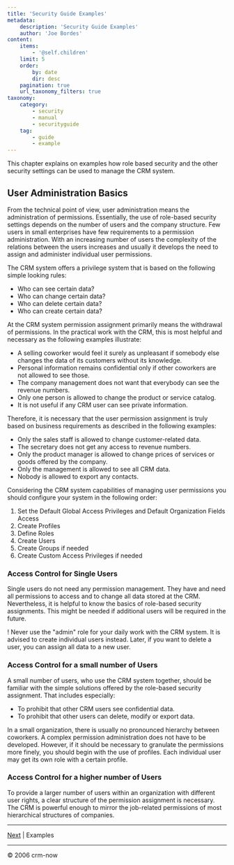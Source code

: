 ```yaml
---
title: 'Security Guide Examples'
metadata:
    description: 'Security Guide Examples'
    author: 'Joe Bordes'
content:
    items:
        - '@self.children'
    limit: 5
    order:
        by: date
        dir: desc
    pagination: true
    url_taxonomy_filters: true
taxonomy:
    category:
        - security
        - manual
        - securityguide
    tag:
        - guide
        - example
---
```


This chapter explains on examples how role based security and the other security settings can be used to manage the CRM system.

## User Administration Basics

From the technical point of view, user administration means the
administration of permissions. Essentially, the use of role-based
security settings depends on the number of users and the company
structure. Few users in small enterprises have few requirements to a
permission administration. With an increasing number of users the
complexity of the relations between the users increases and usually it
develops the need to assign and administer individual user
permissions.

The CRM system offers a privilege system that is based on the following simple looking rules:

- Who can see certain data?
- Who can change certain data?
- Who can delete certain data?
- Who can create certain data?

At the CRM system permission assignment primarily means the withdrawal
of permissions. In the practical work with the CRM, this is most helpful
and necessary as the following examples illustrate:

- A selling coworker would feel it surely as unpleasant if somebody else changes the data of its customers without its knowledge.
- Personal information remains confidential only if other coworkers are not allowed to see those.
- The company management does not want that everybody can see the revenue numbers.
- Only one person is allowed to change the product or service catalog.
- It is not useful if any CRM user can see private information.

Therefore, it is necessary that the user permission assignment is truly based on business requirements as described in the following examples:

- Only the sales staff is allowed to change customer-related data.
- The secretary does not get any access to revenue numbers.
- Only the product manager is allowed to change prices of services or goods offered by the company.
- Only the management is allowed to see all CRM data.
- Nobody is allowed to export any contacts.

Considering the CRM system capabilities of managing user permissions you should configure your system in the following order:

1. Set the Default Global Access Privileges and Default Organization Fields Access
2. Create Profiles
3. Define Roles
4. Create Users
5. Create Groups if needed
6. Create Custom Access Privileges if needed

### Access Control for Single Users

Single users do not need any permission management. They have and need
all permissions to access and to change all data stored at the CRM.
Nevertheless, it is helpful to know the basics of role-based security
assignments. This might be needed if additional users will be required
in the future.

 ! Never use the "admin" role for your daily work with the CRM system. It is advised to create individual users instead. Later, if you want to delete a user, you can assign all data to a new user.

### Access Control for a small number of Users

A small number of users, who use the CRM system together, should be familiar with the simple solutions offered by the role-based security assignment. That includes especially:

- To prohibit that other CRM users see confidential data.
- To prohibit that other users can delete, modify or export data.

In a small organization, there is usually no pronounced hierarchy
between coworkers. A complex permission administration does not have to
be developed. However, if it should be necessary to granulate the
permissions more finely, you should begin with the use of profiles. Each
individual user may get its own role with a certain profile.

### Access Control for a higher number of Users

To provide a larger number of users within an organization with
different user rights, a clear structure of the permission assignment is
necessary. The CRM is powerful enough to mirror the job-related
permissions of most hierarchical structures of companies.

------------------------------------------------------------------------

[Next](examples) | Examples

------------------------------------------------------------------------

© 2006 crm-now
